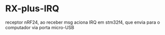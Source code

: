 # RX-plus-IRQ
receptor nRF24, ao receber msg aciona IRQ em stm32f4, que envia para o computador via porta micro-USB
